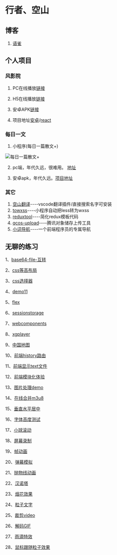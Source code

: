 # 行者、空山

## 博客

1. [语雀](https://www.yuque.com/zackdk/web)

## 个人项目

### 风影院

1. PC在线播放[链接](https://fengxiaoci.cn)

2. H5在线播放[链接](http://movie.zackdk.top/)

3. 安卓APK[链接](https://apks-1252514056.cos.ap-chengdu.myqcloud.com/%E9%A3%8E%E5%BD%B1%E9%99%A2_v1.7_2018-10-14-release.apk)

4. 项目地址[安卓](https://github.com/CodeByZack/kongtv-android/)/[react](https://github.com/CodeByZack/kongtv-react/)


### 每日一文

1. 小程序(每日一篇散文+)

![每日一篇散文+](https://apks-1252514056.cos.ap-chengdu.myqcloud.com/%E6%AF%8F%E6%97%A5%E4%B8%80%E7%AF%87%E6%95%A3%E6%96%87%2B.jpg)

2. pc端，年代久远，很难用。 [地址](https://emptymountain.netlify.com/)

3. 安卓apk，年代久远。[项目地址](https://github.com/CodeByZack/mryw-android-bmob)

### 其它

1. [空山翻译](https://marketplace.visualstudio.com/items?itemName=zackdk.empty-translate#review-details)----vscode翻译插件/直接搜索名字可安装
2. [towxss](https://www.npmjs.com/package/towxss)----小程序自动把less转为wxss
3. [reduxtool](https://www.npmjs.com/package/@zackdk/reduxtool)----简化redux模板代码
4. [qcos-upload](https://www.npmjs.com/package/qcos-upload)----腾讯对象储存上传工具
5. [小词导航](https://www.xclinks.com/)----一个前端程序员的专属导航




## 无聊的练习

1、[base64-file-互转](https://codebyzack.github.io/web_demo/demo/base64-file-互转)

2、[css等高布局](https://codebyzack.github.io/web_demo/demo/css等高布局)

3、[css选择器](https://codebyzack.github.io/web_demo/demo/css选择器)

4、[demo11](https://codebyzack.github.io/web_demo/demo/demo11)

5、[flex](https://codebyzack.github.io/web_demo/demo/flex)

6、[sessionstorage](https://codebyzack.github.io/web_demo/demo/sessionstorage)

7、[webcomponents](https://codebyzack.github.io/web_demo/demo/webcomponents)

8、[xgplayer](https://codebyzack.github.io/web_demo/demo/xgplayer)

9、[中国地图](https://codebyzack.github.io/web_demo/demo/中国地图)

10、[前端history路由](https://codebyzack.github.io/web_demo/demo/前端history路由)

11、[前端显示text文件](https://codebyzack.github.io/web_demo/demo/前端显示text文件)

12、[前端模块化体验](https://codebyzack.github.io/web_demo/demo/前端模块化体验)

13、[图片处理demo](https://codebyzack.github.io/web_demo/demo/图片处理demo)

14、[在线合并m3u8](https://codebyzack.github.io/web_demo/demo/在线合并m3u8)

15、[垂直水平居中](https://codebyzack.github.io/web_demo/demo/垂直水平居中)

16、[字体高度测试](https://codebyzack.github.io/web_demo/demo/字体高度测试)

17、[小球滚动](https://codebyzack.github.io/web_demo/demo/小球滚动)

18、[屏幕录制](https://codebyzack.github.io/web_demo/demo/屏幕录制)

19、[帧动画](https://codebyzack.github.io/web_demo/demo/帧动画)

20、[弹幕模拟](https://codebyzack.github.io/web_demo/demo/弹幕模拟)

21、[抛物线动画](https://codebyzack.github.io/web_demo/demo/抛物线动画)

22、[汉诺塔](https://codebyzack.github.io/web_demo/demo/汉诺塔)

23、[烟花效果](https://codebyzack.github.io/web_demo/demo/烟花效果)

24、[粒子文字](https://codebyzack.github.io/web_demo/demo/粒子文字)

25、[裁剪video](https://codebyzack.github.io/web_demo/demo/裁剪video)

26、[解码GIF](https://codebyzack.github.io/web_demo/demo/解码GIF)

27、[雨滴特效](https://codebyzack.github.io/web_demo/demo/雨滴特效)

28、[鼠标跟随粒子效果](https://codebyzack.github.io/web_demo/demo/鼠标跟随粒子效果)
